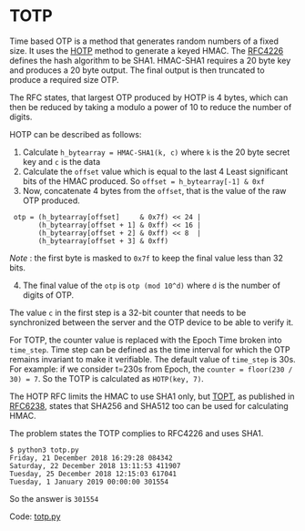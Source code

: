 # TOTP

Time based OTP is a method that generates random numbers of a fixed size. It uses the [HOTP](https://en.wikipedia.org/wiki/HMAC-based_One-time_Password_algorithm) method to generate a keyed HMAC. The [RFC4226](https://tools.ietf.org/html/rfc4226) defines the hash algorithm to be SHA1. HMAC-SHA1 requires a 20 byte key and produces a 20 byte output. The final output is then truncated to produce a required size OTP.

The RFC states, that largest OTP produced by HOTP is 4 bytes, which can then be reduced by taking a modulo a power of 10 to reduce the number of digits.

HOTP can be described as follows:
1. Calculate `h_bytearray = HMAC-SHA1(k, c)` where `k` is the 20 byte secret key and `c` is the data
2. Calculate the `offset` value which is equal to the last 4 Least significant bits of the HMAC produced. So `offset = h_bytearray[-1] & 0xf`
3. Now, concatenate 4 bytes from the `offset`, that is the value of the raw OTP produced.
  ```
   otp = (h_bytearray[offset]     & 0x7f) << 24 |
         (h_bytearray[offset + 1] & 0xff) << 16 |
         (h_bytearray[offset + 2] & 0xff) << 8  |
         (h_bytearray[offset + 3] & 0xff)
  ```
  _Note_ : the first byte is masked to `0x7f` to keep the final value less than 32 bits.

4. The final value of the `otp` is `otp (mod 10^d)` where `d` is the number of digits of OTP.

The value `c` in the first step is a 32-bit counter that needs to be synchronized between the server and the OTP device to be able to verify it.

For TOTP, the counter value is replaced with the Epoch Time broken into `time_step`. Time step can be defined as the time interval for which the OTP remains invariant to make it verifiable. The default value of `time_step` is 30s. For example: if we consider t=230s from Epoch, the `counter = floor(230 / 30) = 7`. So the TOTP is calculated as `HOTP(key, 7)`.

The HOTP RFC limits the HMAC to use SHA1 only, but [TOPT](https://en.wikipedia.org/wiki/Time-based_One-time_Password_algorithm), as published in [RFC6238](https://tools.ietf.org/html/rfc6238), states that SHA256 and SHA512 too can be used for calculating HMAC.

The problem states the TOTP complies to RFC4226 and uses SHA1.

```
$ python3 totp.py
Friday, 21 December 2018 16:29:28 084342
Saturday, 22 December 2018 13:11:53 411907
Tuesday, 25 December 2018 12:15:03 617041
Tuesday, 1 January 2019 00:00:00 301554
```

So the answer is `301554`

Code: [totp.py](./totp.py)
